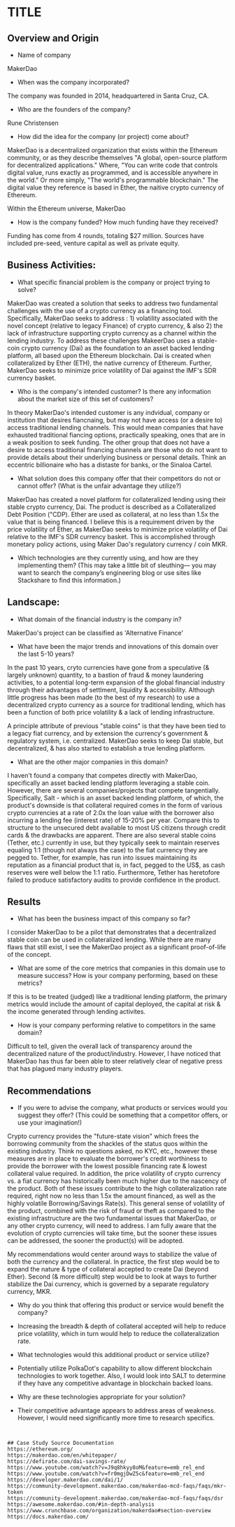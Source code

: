 # TITLE

## Overview and Origin

* Name of company

MakerDao

* When was the company incorporated?

The company was founded in 2014, headquartered in Santa Cruz, CA.

* Who are the founders of the company?

Rune Christensen

* How did the idea for the company (or project) come about?
 
MakerDao is a decentralized organization that exists within the Ethereum community, or as they describe themselves "A global, open-source platform for decentralized applications." Where, "You can write code that controls digital value, runs exactly as programmed, and is accessible anywhere in the world." Or more simply, "The world's programmable blockchain." The digital value they reference is based in Ether, the naitive crypto currency of Ethereum.

Within the Ethereum universe, MakerDao 

* How is the company funded? How much funding have they received?

Funding has come from 4 rounds, totaling $27 million. Sources have included pre-seed, venture capital as well as private equity.

## Business Activities:

* What specific financial problem is the company or project trying to solve?

MakerDao was created a solution that seeks to address two fundamental challenges with the use of a crypto currency as a financing tool. Specifically, MakerDao seeks to address : 1) volatility associated with the novel concept (relative to legacy Finance) of crypto currency, & also 2) the lack of infrastructure supporting crypto currency as a channel within the lending industry. To address these challenges MakeerDao uses a stable-coin crypto currency (Dai) as the foundation to an asset backed lending platform, all based upon the Ethereum blockchain. Dai is created when collateralized by Ether (ETH), the native currency of Ethereum. Further, MakerDao seeks to minimize price volatility of Dai against the IMF's SDR currency basket.  

* Who is the company's intended customer?  Is there any information about the market size of this set of customers?

In theory MakerDao's intended customer is any indvidual, company or institution that desires fiancnaing, but may not have access (or a desire to) access traditional lending channels. This would mean companies that have exhausted traditional fiancing options, practically speaking, ones that are in a weak position to seek funding. The other group that does not have a desire to access traditional financing channels are those who do not want to provide details about their underlying business or personal details. Think an eccentric billionaire who has a distaste for banks, or the Sinaloa Cartel. 

* What solution does this company offer that their competitors do not or cannot offer? (What is the unfair advantage they utilize?)

MakerDao has created a novel platform for collateralized lending using their stable crypto currency, Dai.  The product is described as a Collateralized Debt Position ("CDP). Ether are used as collateral, at no less than 1.5x the value that is being financed. I believe this is a requirement driven by the price volatility of Ether, as MakerDao seeks to minimize price volatility of Dai relative to the IMF's SDR currency basket. This is accomplished through monetary policy actions, using Maker Dao's regulatory currency / coin MKR.

* Which technologies are they currently using, and how are they implementing them? (This may take a little bit of sleuthing–– you may want to search the company’s engineering blog or use sites like Stackshare to find this information.)


## Landscape:

* What domain of the financial industry is the company in?

MakerDao's project can be classified as 'Alternative Finance'

* What have been the major trends and innovations of this domain over the last 5-10 years?

In the past 10 years, cryto currencies have gone from a speculative (& largely unknown) quantity, to a bastion of fraud & money laundering activities, to a potential long-term expansion of the global financial industry through their advantages of settlment, liquidity & accessibility. Although little progress has been made (to the best of my research) to use a decentralized crypto currency as a source for traditional lending, which has been a function of both price volatility & a lack of lending infrastructure. 

A principle attribute of previous "stable coins" is that they have been tied to a legacy fiat currency, and by extension the currency's government & regulatory system, i.e. centralized. MakerDao seeks to keep Dai stable, but decentralized, & has also started to establish a true lending platform.  

* What are the other major companies in this domain?

I haven't found a company that competes directly with MakerDao, specifically an asset backed lending platform leveraging a stable coin. However, there are several companies/projects that compete tangentially. Specifically, Salt - which is an asset backed lending platform, of which, the product's downside is that collateral required comes in the form of various crypto currencies at a rate of 2.0x the loan value with the borrower also incurring a lending fee (interest rate) of 15-20% per year. Compare this to structure to the unsecured debt available to most US citizens through credit cards & the drawbacks are apparent. There are also several stable coins (Tether, etc.) currently in use, but they typically seek to maintain reserves equaling 1:1 (though not always the case) to the fiat currency they are pegged to. Tether, for example, has run into issues maintaining its reputation as a financial product that is, in fact, pegged to the US$, as cash reserves were well below the 1:1 ratio. Furthermore, Tether has heretofore failed to produce satisfactory audits to provide confidence in the product.   


## Results

* What has been the business impact of this company so far?

I consider MakerDao to be a pilot that demonstrates that a decentralized stable coin can be used in collateralized lending. While there are many flaws that still exist, I see the MakerDao project as a significant proof-of-life of the concept. 

* What are some of the core metrics that companies in this domain use to measure success? How is your company performing, based on these metrics?

If this is to be treated (judged) like a traditional lending platform, the primary metrics would include the amount of capital deployed, the capital at risk & the income generated through lending activites.

* How is your company performing relative to competitors in the same domain?

Difficult to tell, given the overall lack of transparency around the decentralized nature of the product/industry. However, I have noticed that MakerDao has thus far been able to steer relatively clear of negative press that has plagued many industry players. 

## Recommendations

* If you were to advise the company, what products or services would you suggest they offer? (This could be something that a competitor offers, or use your imagination!)

Crypto currency provides the "future-state vision" which frees the borrowing community from the shackles of the status quos within the existing industry. Think no questions asked, no KYC, etc., however these measures are in place to evaluate the borrower's credit worthiness to provide the borrower with the lowest possible financing rate & lowest collateral value required. In addition, the price volatility of crypto currency vs. a fiat currency has historically been much higher due to the nascency of the product. Both of these issues contribute to the high collateralization rate required, right now no less than 1.5x the amount financed, as well as the highly volatile Borrowing/Savings Rate(s). This general sense of volatility of the product, combined with the risk of fraud or theft as compared to the existing infrastructure are the two fundamental issues that MakerDao, or any other crypto currency, will need to address. I am fully aware that the evolution of crypto currencies will take time, but the sooner these issues can be addressed, the sooner the product(s) will be adopted.

My recommendations would center around ways to stabilize the value of both the currency and the collateral. In practice, the first step would be to expand the nature & type of collateral accepted to create Dai (beyond Ether). Second (& more difficult) step would be to look at ways to further stabilize the Dai currency, which is governed by a separate regulatory currency, MKR.

* Why do you think that offering this product or service would benefit the company?
- Increasing the breadth & depth of collateral accepted will help to reduce price volatility, which in turn would help to reduce the collateralization rate.

* What technologies would this additional product or service utilize?
- Potentially utilize PolkaDot's capability to allow different blockchain technologies to work together. Also, I would look into SALT to determine if they have any competitive advantage in blockchain backed loans.   

* Why are these technologies appropriate for your solution?
- Their competitive advantage appears to address areas of weakness. However, I would need significantly more time to research specifics.
```


## Case Study Source Documentation 
https://ethereum.org/
https://makerdao.com/en/whitepaper/
https://defirate.com/dai-savings-rate/
https://www.youtube.com/watch?v=J9q8hkyy8oM&feature=emb_rel_end
https://www.youtube.com/watch?v=fr0mgjDwZ5c&feature=emb_rel_end
https://developer.makerdao.com/dai/1/
https://community-development.makerdao.com/makerdao-mcd-faqs/faqs/mkr-token
https://community-development.makerdao.com/makerdao-mcd-faqs/faqs/dsr
https://awesome.makerdao.com/#in-depth-analysis
https://www.crunchbase.com/organization/makerdao#section-overview
https://docs.makerdao.com/
